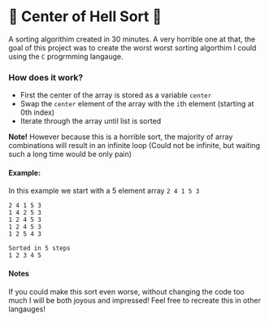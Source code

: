 # 👿 Center of Hell Sort 👿

A sorting algorithim created in 30 minutes. A very horrible one at that, the goal of this project was
to create the worst worst sorting algorthim I could using the `C` progrmming langauge.

### How does it work?

* First the center of the array is stored as a variable `center`
* Swap the `center` element of the array with the `i`th element (starting at 0th index)
* Iterate through the array until list is sorted

**Note!**
However because this is a horrible sort, the majority of array combinations will result in an infinite loop
(Could not be infinite, but waiting such a long time would be only pain)

#### Example:
In this example we start with a 5 element array `2 4 1 5 3`

```
2 4 1 5 3 
1 4 2 5 3
1 2 4 5 3
1 2 4 5 3
1 2 5 4 3

Sorted in 5 steps
1 2 3 4 5
```

#### Notes
If you could make this sort even worse, without changing the code too much I will be both joyous and impressed!
Feel free to recreate this in other langauges!
